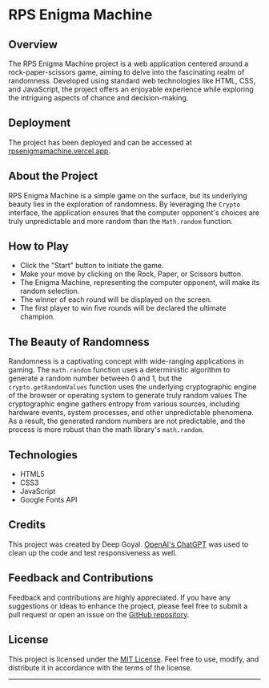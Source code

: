# RPS Enigma Machine

## Overview

The RPS Enigma Machine project is a web application centered around a rock-paper-scissors game, aiming to delve into the fascinating realm of randomness. Developed using standard web technologies like HTML, CSS, and JavaScript, the project offers an enjoyable experience while exploring the intriguing aspects of chance and decision-making.

## Deployment

The project has been deployed and can be accessed at [rpsenigmamachine.vercel.app](https://rpsenigmamachine.vercel.app).

## About the Project

RPS Enigma Machine is a simple game on the surface, but its underlying beauty lies in the exploration of randomness. By leveraging the `Crypto` interface, the application ensures that the computer opponent's choices are truly unpredictable and more random than the `Math.random` function.

## How to Play

- Click the "Start" button to initiate the game.
- Make your move by clicking on the Rock, Paper, or Scissors button.
- The Enigma Machine, representing the computer opponent, will make its random selection.
- The winner of each round will be displayed on the screen.
- The first player to win five rounds will be declared the ultimate champion.

## The Beauty of Randomness

Randomness is a captivating concept with wide-ranging applications in gaming. The `math.random` function uses a deterministic algorithm to generate a random number between 0 and 1, but the `crypto.getRandomValues` function uses the underlying cryptographic engine of the browser or operating system to generate truly random values The cryptographic engine gathers entropy from various sources, including hardware events, system processes, and other unpredictable phenomena. As a result, the generated random numbers are not predictable, and the process is more robust than the math library's `math.random`.

## Technologies

- HTML5
- CSS3
- JavaScript
- Google Fonts API

## Credits

This project was created by Deep Goyal. [OpenAI's ChatGPT](https://openai.com/blog/chatgpt) was used to clean up the code and test responsiveness as well.

## Feedback and Contributions

Feedback and contributions are highly appreciated. If you have any suggestions or ideas to enhance the project, please feel free to submit a pull request or open an issue on the [GitHub repository](https://github.com/deep-goyal/RPSEnigmaMachine).

## License

This project is licensed under the [MIT License](LICENSE). Feel free to use, modify, and distribute it in accordance with the terms of the license.

---

